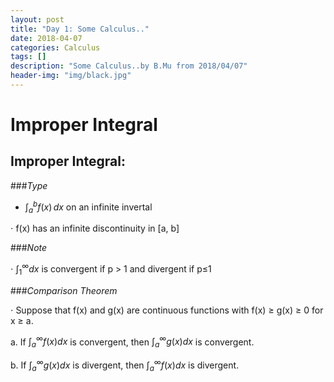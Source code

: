 ```yaml
---
layout: post
title: "Day 1: Some Calculus.."
date: 2018-04-07
categories: Calculus
tags: []
description: "Some Calculus..by B.Mu from 2018/04/07"
header-img: "img/black.jpg"
---
```

# Improper Integral

## **Improper Integral**:

###*Type*

- $\displaystyle{\int_{a}^{b} f(x) \,dx}$ on an infinite invertal

$\cdot$ f(x) has an infinite discontinuity in [a, b]

###*Note*

$\cdot$ $\int_{1}^{\infty} dx$ is convergent if p > 1 and divergent if p$\le$1

###*Comparison Theorem*

$\cdot$ Suppose that f(x) and g(x) are continuous functions with
f(x) $\ge$ g(x) $\ge$ 0 for x $\ge$ a.

a. If $\int_{a}^{\infty} f(x) dx$ is convergent, then $\int_{a}^{\infty} g(x) dx$ is convergent.

b. If $\int_{a}^{\infty} g(x) dx$ is divergent, then $\int_{a}^{\infty} f(x)
dx$ is divergent.

